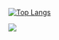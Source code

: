 [![Top Langs](https://github-readme-stats.vercel.app/api/top-langs/?username=ceribe&layout=compact&theme=material-palenight&langs_count=10)](https://github.com/anuraghazra/github-readme-stats)

[<img src="https://www.codewars.com/users/ceribe/badges/large">](https://www.codewars.com/users/ceribe)
